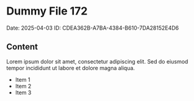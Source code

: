 # Dummy File 172

Date: 2025-04-03
ID: CDEA362B-A7BA-4384-B610-7DA28152E4D6

## Content

Lorem ipsum dolor sit amet, consectetur adipiscing elit.
Sed do eiusmod tempor incididunt ut labore et dolore magna aliqua.

* Item 1
* Item 2
* Item 3

